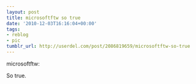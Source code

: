 ```yaml
---
layout: post
title: microsoftftw so true
date: '2010-12-03T16:16:04+00:00'
tags:
- reblog
- pic
tumblr_url: http://userdel.com/post/2086819659/microsoftftw-so-true
---
```

microsoftftw:

So true.
